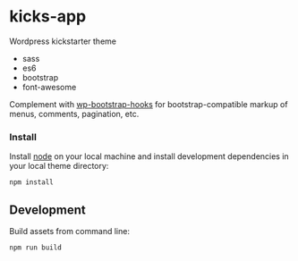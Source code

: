 # kicks-app

Wordpress kickstarter theme

* sass
* es6
* bootstrap
* font-awesome

Complement with [wp-bootstrap-hooks](https://github.com/rexblack/wp-bootstrap-hooks) for bootstrap-compatible markup of menus, comments, pagination, etc.

### Install

Install [node](https://nodejs.org/en/) on your local machine and install development dependencies in your local theme directory:

```cli
npm install
```

## Development

Build assets from command line:

```
npm run build
```

